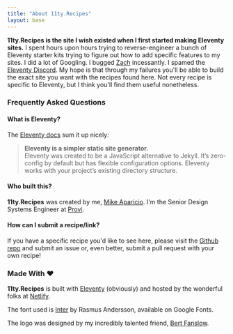 ```yaml
---
title: "About 11ty.Recipes"
layout: base
---
```


**11ty.Recipes is the site I wish existed when I first started making Eleventy sites.** I spent hours upon hours trying to reverse-engineer a bunch of Eleventy starter kits trying to figure out how to add specific features to my sites. I did a lot of Googling. I bugged [Zach](https://twitter.com/zachleat) incessantly. I spamed the [Eleventy Discord](https://discord.gg/GBkBy9u). My hope is that through my failures you'll be able to build the exact site you want with the recipes found here. Not every recipe is specific to Eleventy, but I think you'll find them useful nonetheless. 

### Frequently Asked Questions

#### What is Eleventy?

The [Eleventy docs](https://www.11ty.dev/docs/) sum it up nicely:

> **Eleventy is a simpler static site generator.**\
> Eleventy was created to be a JavaScript alternative to Jekyll. It’s zero-config by default but has flexible configuration options. Eleventy works with your project’s existing directory structure.

#### Who built this?

**11ty.Recipes** was created by me, [Mike Aparicio](https://mikeaparicio.com/). I'm the Senior Design Systems Engineer at [Provi](https://provi.com/).

#### How can I submit a recipe/link?

If you have a specific recipe you'd like to see here, please visit the [Github repo](https://github.com/peruvianidol/11ty-recipes) and submit an issue or, even better, submit a pull request with your own recipe! 

### Made With ❤️

**11ty.Recipes** is built with [Eleventy](https://11ty.dev/) (obviously) and hosted by the wonderful folks at [Netlify](https://netlify.com/)</a>.

The font used is [Inter](https://fonts.google.com/specimen/Inter) by Rasmus Andersson, available on Google Fonts.

The logo was designed by my incredibly talented friend, [Bert Fanslow](https://bertfanslow.com/).